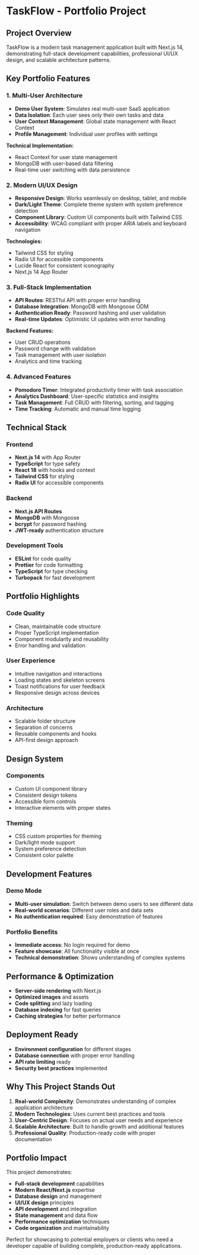 # TaskFlow - Portfolio Project

## **Project Overview**

TaskFlow is a modern task management application built with Next.js 14, demonstrating full-stack development capabilities, professional UI/UX design, and scalable architecture patterns.

## **Key Portfolio Features**

### **1. Multi-User Architecture**
- **Demo User System**: Simulates real multi-user SaaS application
- **Data Isolation**: Each user sees only their own tasks and data
- **User Context Management**: Global state management with React Context
- **Profile Management**: Individual user profiles with settings

**Technical Implementation:**
- React Context for user state management
- MongoDB with user-based data filtering
- Real-time user switching with data persistence

### **2. Modern UI/UX Design**
- **Responsive Design**: Works seamlessly on desktop, tablet, and mobile
- **Dark/Light Theme**: Complete theme system with system preference detection
- **Component Library**: Custom UI components built with Tailwind CSS
- **Accessibility**: WCAG compliant with proper ARIA labels and keyboard navigation

**Technologies:**
- Tailwind CSS for styling
- Radix UI for accessible components
- Lucide React for consistent iconography
- Next.js 14 App Router

### **3. Full-Stack Implementation**
- **API Routes**: RESTful API with proper error handling
- **Database Integration**: MongoDB with Mongoose ODM
- **Authentication Ready**: Password hashing and user validation
- **Real-time Updates**: Optimistic UI updates with error handling

**Backend Features:**
- User CRUD operations
- Password change with validation
- Task management with user isolation
- Analytics and time tracking

### **4. Advanced Features**
- **Pomodoro Timer**: Integrated productivity timer with task association
- **Analytics Dashboard**: User-specific statistics and insights
- **Task Management**: Full CRUD with filtering, sorting, and tagging
- **Time Tracking**: Automatic and manual time logging

## **Technical Stack**

### **Frontend**
- **Next.js 14** with App Router
- **TypeScript** for type safety
- **React 18** with hooks and context
- **Tailwind CSS** for styling
- **Radix UI** for accessible components

### **Backend**
- **Next.js API Routes**
- **MongoDB** with Mongoose
- **bcrypt** for password hashing
- **JWT-ready** authentication structure

### **Development Tools**
- **ESLint** for code quality
- **Prettier** for code formatting
- **TypeScript** for type checking
- **Turbopack** for fast development

## **Portfolio Highlights**

### **Code Quality**
- Clean, maintainable code structure
- Proper TypeScript implementation
- Component modularity and reusability
- Error handling and validation

### **User Experience**
- Intuitive navigation and interactions
- Loading states and skeleton screens
- Toast notifications for user feedback
- Responsive design across devices

### **Architecture**
- Scalable folder structure
- Separation of concerns
- Reusable components and hooks
- API-first design approach

## **Design System**

### **Components**
- Custom UI component library
- Consistent design tokens
- Accessible form controls
- Interactive elements with proper states

### **Theming**
- CSS custom properties for theming
- Dark/light mode support
- System preference detection
- Consistent color palette

## **Development Features**

### **Demo Mode**
- **Multi-user simulation**: Switch between demo users to see different data
- **Real-world scenarios**: Different user roles and data sets
- **No authentication required**: Easy demonstration of features

### **Portfolio Benefits**
- **Immediate access**: No login required for demo
- **Feature showcase**: All functionality visible at once
- **Technical demonstration**: Shows understanding of complex systems

## **Performance & Optimization**

- **Server-side rendering** with Next.js
- **Optimized images** and assets
- **Code splitting** and lazy loading
- **Database indexing** for fast queries
- **Caching strategies** for better performance

## **Deployment Ready**

- **Environment configuration** for different stages
- **Database connection** with proper error handling
- **API rate limiting** ready
- **Security best practices** implemented

## **Why This Project Stands Out**

1. **Real-world Complexity**: Demonstrates understanding of complex application architecture
2. **Modern Technologies**: Uses current best practices and tools
3. **User-Centric Design**: Focuses on actual user needs and experience
4. **Scalable Architecture**: Built to handle growth and additional features
5. **Professional Quality**: Production-ready code with proper documentation

## **Portfolio Impact**

This project demonstrates:
- **Full-stack development** capabilities
- **Modern React/Next.js** expertise
- **Database design** and management
- **UI/UX design** principles
- **API development** and integration
- **State management** and data flow
- **Performance optimization** techniques
- **Code organization** and maintainability

Perfect for showcasing to potential employers or clients who need a developer capable of building complete, production-ready applications.
